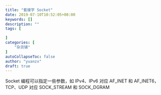 ```yaml
---
title: "套接字 Socket"
date: 2019-07-10T10:52:05+08:00
keywords: []
description: ""
tags: [

]
categories: [
    "杂货铺"
]
autoCollapseToc: false
author: "yuanzx"
draft: true
---
```


Socket 编程可以指定一些参数，如 IPv4、IPv6 对应 AF_INET 和 AF_INET6，TCP、UDP 对应 SOCK_STREAM 和 SOCK_DGRAM
